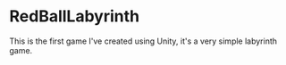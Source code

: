 # RedBallLabyrinth
This is the first game I've created using Unity, it's a very simple labyrinth game.
